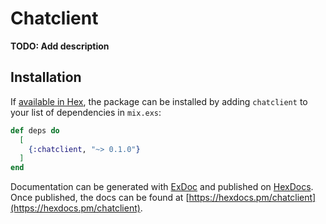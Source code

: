 # Chatclient

**TODO: Add description**

## Installation

If [available in Hex](https://hex.pm/docs/publish), the package can be installed
by adding `chatclient` to your list of dependencies in `mix.exs`:

```elixir
def deps do
  [
    {:chatclient, "~> 0.1.0"}
  ]
end
```

Documentation can be generated with [ExDoc](https://github.com/elixir-lang/ex_doc)
and published on [HexDocs](https://hexdocs.pm). Once published, the docs can
be found at [https://hexdocs.pm/chatclient](https://hexdocs.pm/chatclient).

